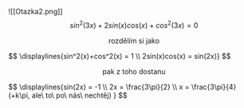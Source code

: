 ![[Otazka2.png]]
$$
sin^2(3x)+2sin(x)cos(x)+cos^2(3x) = 0
$$
<p style="text-align:center;"> rozdělím si jako </p>
$$
\displaylines{sin^2(x)+cos^2(x) = 1 \\ 2sin(x)cos(x) = sin(2x)}
$$

<p style="text-align:center"> pak z toho dostanu </p>
$$
\displaylines{sin(2x) = -1 \\
2x = \frac{3\pi}{2} \\
x = \frac{3\pi}{4} (+k\pi, ale\ to\ po\ nás\ nechtěj)
}
$$
